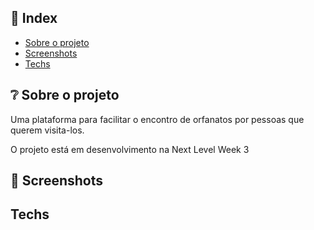 
## 📌 Index

- [Sobre o projeto](#-sobre-o-projeto)
- [Screenshots](#-screenshots)
- [Techs](#-techs)




## ❔ Sobre o projeto

Uma plataforma para facilitar o encontro de orfanatos por pessoas que querem visita-los.

O projeto está em desenvolvimento na Next Level Week 3


## 📸 Screenshots


## Techs




